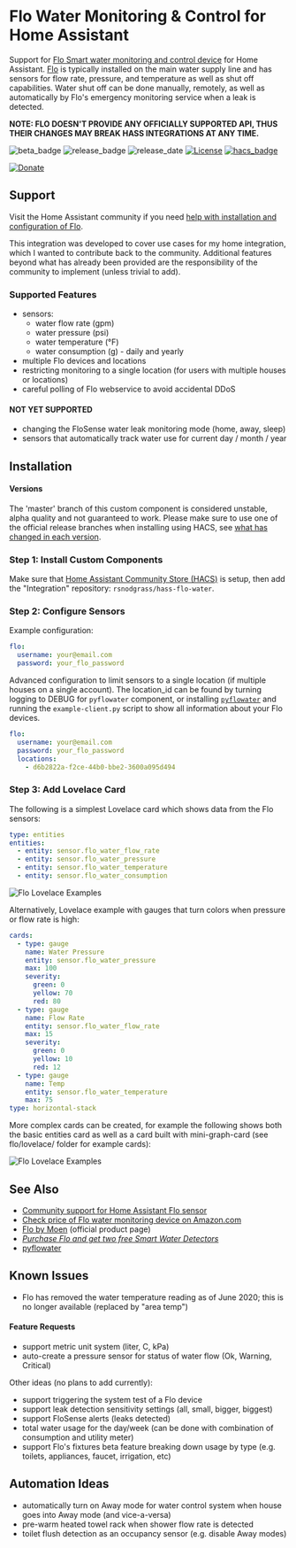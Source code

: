 # Flo Water Monitoring & Control for Home Assistant

Support for [Flo Smart water monitoring and control device](http://fbuy.me/v/rsnodgrass) for Home Assistant. [Flo](http://fbuy.me/v/rsnodgrass) is typically installed on the main water supply line and has sensors for flow rate, pressure, and temperature as well as shut off capabilities. Water shut off can be done manually, remotely, as well as automatically by Flo's emergency monitoring service when a leak is detected.

**NOTE: FLO DOESN'T PROVIDE ANY OFFICIALLY SUPPORTED API, THUS THEIR CHANGES MAY BREAK HASS INTEGRATIONS AT ANY TIME.**

![beta_badge](https://img.shields.io/badge/maturity-Beta-yellow.png)
![release_badge](https://img.shields.io/github/v/release/rsnodgrass/hass-flo-water.svg)
![release_date](https://img.shields.io/github/release-date/rsnodgrass/hass-flo-water.svg)
[![License](https://img.shields.io/badge/License-Apache%202.0-blue.svg)](https://opensource.org/licenses/Apache-2.0)
[![hacs_badge](https://img.shields.io/badge/HACS-Default-orange.svg)](https://github.com/custom-components/hacs)

[![Donate](https://img.shields.io/badge/Donate-PayPal-green.svg)](https://www.paypal.com/cgi-bin/webscr?cmd=_donations&business=WREP29UDAMB6G)

## Support

Visit the Home Assistant community if you need [help with installation and configuration of Flo](https://community.home-assistant.io/t/flo-smart-water-leak-detector/119532).

This integration was developed to cover use cases for my home integration, which I wanted to contribute back to the community. Additional features beyond what has already been provided are the responsibility of the community to implement (unless trivial to add).

### Supported Features

- sensors:
    * water flow rate (gpm)
    * water pressure (psi)
    * water temperature (&deg;F)
    * water consumption (g) - daily and yearly
- multiple Flo devices and locations
- restricting monitoring to a single location (for users with multiple houses or locations)
- careful polling of Flo webservice to avoid accidental DDoS

#### NOT YET SUPPORTED

- changing the FloSense water leak monitoring mode (home, away, sleep)
- sensors that automatically track water use for current day / month / year

## Installation

#### Versions

The 'master' branch of this custom component is considered unstable, alpha quality and not guaranteed to work.
Please make sure to use one of the official release branches when installing using HACS, see [what has changed in each version](https://github.com/rsnodgrass/hass-flo-water/releases).

### Step 1: Install Custom Components

Make sure that [Home Assistant Community Store (HACS)](https://github.com/custom-components/hacs) is setup, then add the "Integration" repository: `rsnodgrass/hass-flo-water`.

### Step 2: Configure Sensors

Example configuration:

```yaml
flo:
  username: your@email.com
  password: your_flo_password
```

Advanced configuration to limit sensors to a single location (if multiple houses on a single account). The location_id can be found by turning logging to DEBUG for `pyflowater` component, or installing [`pyflowater`](https://github.com/rsnodgrass/pyflowater) and running the `example-client.py` script to show all information about your Flo devices.

```yaml
flo:
  username: your@email.com
  password: your_flo_password
  locations:
    - d6b2822a-f2ce-44b0-bbe2-3600a095d494
```

### Step 3: Add Lovelace Card

The following is a simplest Lovelace card which shows data from the Flo sensors:

```yaml
type: entities
entities:
  - entity: sensor.flo_water_flow_rate
  - entity: sensor.flo_water_pressure
  - entity: sensor.flo_water_temperature
  - entity: sensor.flo_water_consumption
```

![Flo Lovelace Examples](https://github.com/rsnodgrass/hass-flo-water/blob/master/lovelace/entities.png?raw=true)

Alternatively, Lovelace example with gauges that turn colors when pressure or flow rate is high:

```yaml
cards:
  - type: gauge
    name: Water Pressure
    entity: sensor.flo_water_pressure
    max: 100
    severity:
      green: 0
      yellow: 70
      red: 80
  - type: gauge
    name: Flow Rate
    entity: sensor.flo_water_flow_rate
    max: 15
    severity:
      green: 0
      yellow: 10
      red: 12
  - type: gauge
    name: Temp
    entity: sensor.flo_water_temperature
    max: 75
type: horizontal-stack
```

More complex cards can be created, for example the following shows both the basic entities card as well as a card built with mini-graph-card (see flo/lovelace/ folder for example cards):

![Flo Lovelace Examples](https://github.com/rsnodgrass/hass-flo-water/blob/master/lovelace/mini-graph.png?raw=true)

## See Also

* [Community support for Home Assistant Flo sensor](https://community.home-assistant.io/t/flo-smart-water-leak-detector/119532)
* [Check price of Flo water monitoring device on Amazon.com](https://amzn.to/2WBn8tW?tag=rynoshark-20)
* [Flo by Moen](http://fbuy.me/v/rsnodgrass) (official product page)
* *[Purchase Flo and get two free Smart Water Detectors](http://fbuy.me/v/rsnodgrass)*
* [pyflowater](https://github.com/rsnodgrass/pyflowater)

## Known Issues

* Flo has removed the water temperature reading as of June 2020; this is no longer available (replaced by "area temp")

#### Feature Requests

- support metric unit system (liter, C, kPa)
- auto-create a pressure sensor for status of water flow (Ok, Warning, Critical)

Other ideas (no plans to add currently):

- support triggering the system test of a Flo device
- support leak detection sensitivity settings (all, small, bigger, biggest)
- support FloSense alerts (leaks detected)
- total water usage for the day/week (can be done with combination of consumption and utility meter)
- support Flo's fixtures beta feature breaking down usage by type (e.g. toilets, appliances, faucet, irrigation, etc)

## Automation Ideas

- automatically turn on Away mode for water control system when house goes into Away mode (and vice-a-versa)
- pre-warm heated towel rack when shower flow rate is detected
- toilet flush detection as an occupancy sensor (e.g. disable Away modes)
